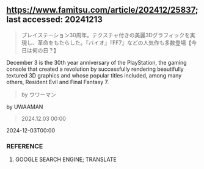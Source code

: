 ## https://www.famitsu.com/article/202412/25837; last accessed: 20241213

> プレイステーション30周年。テクスチャ付きの美麗3Dグラフィックを実現し、革命をもたらした。『バイオ』『FF7』などの人気作も多数登場【今日は何の日？】

December 3 is the 30th year anniversary of the PlayStation, the gaming console that created a revolution by successfully rendering beautifully textured 3D graphics and whose popular titles included, among many others, Resident Evil and Final Fantasy 7.

> by ウワーマン

by UWAAMAN

> 2024.12.03 00:00

2024-12-03T00:00

### REFERENCE

1) GOOGLE SEARCH ENGINE; TRANSLATE